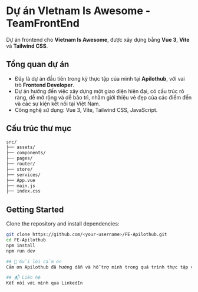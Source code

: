 # Dự án VIetnam Is Awesome - TeamFrontEnd
Dự án frontend cho **Vietnam Is Awesome**, được xây dựng bằng **Vue 3**, **Vite** và **Tailwind CSS**.
## Tổng quan dự án
- Đây là dự án đầu tiên trong kỳ thực tập của mình tại **Apilothub**, với vai trò **Frontend Developer**. 
- Dự án hướng đến việc xây dựng một giao diện hiện đại, có cấu trúc rõ ràng, dễ mở rộng và dễ bảo trì, nhằm giới thiệu vẻ đẹp của các điểm đến và các sự kiện kết nối tại Việt Nam.
- Công nghệ sử dụng: Vue 3, Vite, Tailwind CSS, JavaScript.
## Cấu trúc thư mục
```bash
src/
├── assets/       
├── components/  
├── pages/          
├── router/         
├── store/          
├── services/       
├── App.vue       
├── main.js         
├── index.css       
```

## Getting Started
Clone the repository and install dependencies:

```bash
git clone https://github.com/<your-username>/FE-Apilothub.git
cd FE-Apilothub
npm install
npm run dev

## 🤝 Gửi lời cảm ơn
Cảm ơn Apilothub đã hướng dẫn và hỗ trợ mình trong quá trình thực tập và phát triển dự án.

## 📬 Liên hệ
Kết nối với mình qua LinkedIn
